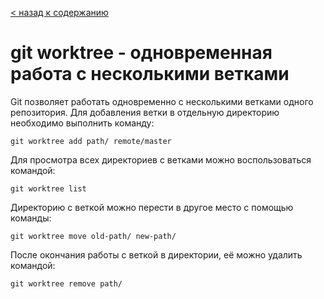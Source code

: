 [< назад к содержанию](./readme.md)

# git worktree - одновременная работа с несколькими ветками

Git позволяет работать одновременно с несколькими ветками одного репозитория. Для добавления ветки в отдельную директорию необходимо выполнить команду:
```
git worktree add path/ remote/master
```
Для просмотра всех директориев с ветками можно воспользоваться командой:
```
git worktree list
```
Директорию с веткой можно перести в другое место с помощью команды:
```
git worktree move old-path/ new-path/
```
После окончания работы с веткой в директории, её можно удалить командой:
```
git worktree remove path/
```